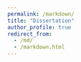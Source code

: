 ```yaml
---
permalink: /markdown/
title: "Dissertation"
author_profile: true
redirect_from: 
  - /md/
  - /markdown.html
---
```





